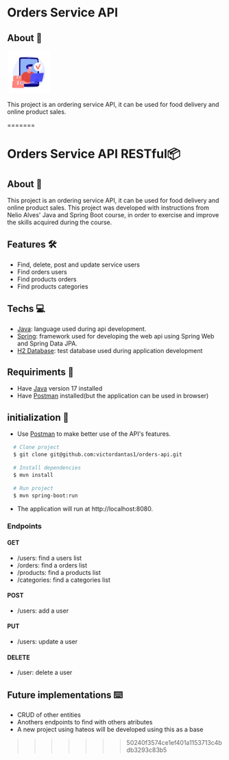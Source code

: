 
<div> 
  <h1>Orders Service API</h1>
  <div display="ïnline_block"> <h2>About 📕</h2>
    <img height="100" width="100" src= "./assets\20943863.jpg">
    <p>This project is an ordering service API, it can be used for food delivery and online product sales.</p>
  </div>
</div>
 
=======
# Orders Service API RESTful📦
## About 📕
  <p>This project is an ordering service API, it can be used for food delivery and online product sales. This project was developed with instructions from Nelio Alves' Java and Spring Boot course, in order to exercise and improve the skills acquired during the course.</p>

## Features 🛠️
  -  Find, delete, post and update service users
  -  Find orders users
  -  Find products orders
  -  Find products categories
  
## Techs 💻
  <ul>
    <li><a href="https://www.java.com">Java</a>: language used during api development.</li>
    <li><a href="https://spring.io">Spring</a>: framework used for developing the web api using Spring Web and Spring Data JPA.</li>
    <li><a href="https://www.h2database.com">H2 Database</a>: test database used during application development</li>
  </ul>
  
## Requiriments 📝
  <ul>
    <li>Have <a target="_blank" href="https://www.oracle.com/java/technologies/javase/jdk17-archive-downloads.html">Java</a> version 17 installed</li>
    <li>Have <a target="_blank" href="https://www.postman.com/downloads/">Postman</a> installed(but the application can be used in browser)</li>
  </ul>
  
## initialization 🔌
- Use <a target="_blank" href="https://www.postman.com/downloads/">Postman</a> to make better use of the API's features.
``` bash 
  # Clone project
  $ git clone git@github.com:victordantas1/orders-api.git
````

 ``` bash 
   # Install dependencies
   $ mvn install
  ````

 ``` bash 
   # Run project
   $ mvn spring-boot:run
 ````
-  The application will run at http://localhost:8080.
### Endpoints
#### GET
  - /users: find a users list
  - /orders: find a orders list
  - /products: find a products list
  - /categories: find a categories list
#### POST
  - /users: add a user
#### PUT
  - /users: update a user
#### DELETE
  - /user: delete a user

## Future implementations ⌨️
  - CRUD of other entities
  - Anothers endpoints to find with others atributes
  - A new project using hateos will be developed using this as a base
>>>>>>> 50240f3574ce1ef401a1153713c4bdb3293c83b5
